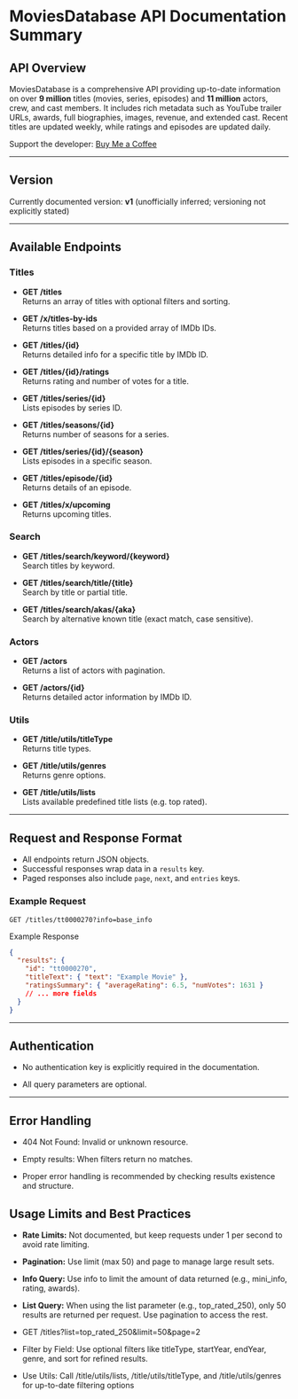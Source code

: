 # MoviesDatabase API Documentation Summary

## API Overview

MoviesDatabase is a comprehensive API providing up-to-date information on over **9 million** titles (movies, series, episodes) and **11 million** actors, crew, and cast members. It includes rich metadata such as YouTube trailer URLs, awards, full biographies, images, revenue, and extended cast. Recent titles are updated weekly, while ratings and episodes are updated daily.

Support the developer: [Buy Me a Coffee](https://www.buymeacoffee.com/SAdrian13)

---

## Version

Currently documented version: **v1** (unofficially inferred; versioning not explicitly stated)

---

## Available Endpoints

### Titles

- **GET /titles**  
  Returns an array of titles with optional filters and sorting.

- **GET /x/titles-by-ids**  
  Returns titles based on a provided array of IMDb IDs.

- **GET /titles/{id}**  
  Returns detailed info for a specific title by IMDb ID.

- **GET /titles/{id}/ratings**  
  Returns rating and number of votes for a title.

- **GET /titles/series/{id}**  
  Lists episodes by series ID.

- **GET /titles/seasons/{id}**  
  Returns number of seasons for a series.

- **GET /titles/series/{id}/{season}**  
  Lists episodes in a specific season.

- **GET /titles/episode/{id}**  
  Returns details of an episode.

- **GET /titles/x/upcoming**  
  Returns upcoming titles.

### Search

- **GET /titles/search/keyword/{keyword}**  
  Search titles by keyword.

- **GET /titles/search/title/{title}**  
  Search by title or partial title.

- **GET /titles/search/akas/{aka}**  
  Search by alternative known title (exact match, case sensitive).

### Actors

- **GET /actors**  
  Returns a list of actors with pagination.

- **GET /actors/{id}**  
  Returns detailed actor information by IMDb ID.

### Utils

- **GET /title/utils/titleType**  
  Returns title types.

- **GET /title/utils/genres**  
  Returns genre options.

- **GET /title/utils/lists**  
  Lists available predefined title lists (e.g. top rated).

---

## Request and Response Format

- All endpoints return JSON objects.
- Successful responses wrap data in a `results` key.
- Paged responses also include `page`, `next`, and `entries` keys.

### Example Request

```http
GET /titles/tt0000270?info=base_info
```

Example Response

```json
{
  "results": {
    "id": "tt0000270",
    "titleText": { "text": "Example Movie" },
    "ratingsSummary": { "averageRating": 6.5, "numVotes": 1631 }
    // ... more fields
  }
}
```

---

## Authentication

- No authentication key is explicitly required in the documentation.

- All query parameters are optional.

---

## Error Handling

- 404 Not Found: Invalid or unknown resource.

- Empty results: When filters return no matches.

- Proper error handling is recommended by checking results existence and structure.

## Usage Limits and Best Practices

- **Rate Limits:** Not documented, but keep requests under 1 per second to avoid rate limiting.

- **Pagination:** Use limit (max 50) and page to manage large result sets.

- **Info Query:** Use info to limit the amount of data returned (e.g., mini_info, rating, awards).

- **List Query:** When using the list parameter (e.g., top_rated_250), only 50 results are returned per request. Use pagination to access the rest.

- GET /titles?list=top_rated_250&limit=50&page=2

- Filter by Field: Use optional filters like titleType, startYear, endYear, genre, and sort for refined results.

- Use Utils: Call /title/utils/lists, /title/utils/titleType, and /title/utils/genres for up-to-date filtering options
